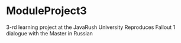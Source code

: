 # ModuleProject3
3-rd learning project at the JavaRush University
Reproduces Fallout 1 dialogue with the Master in Russian
